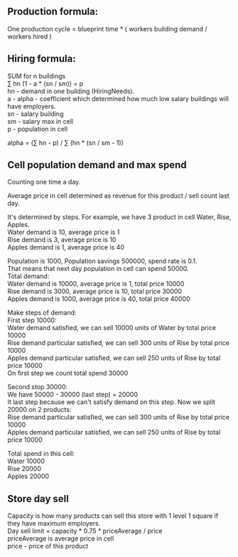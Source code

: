 ## Production formula:
One production cycle = blueprint time * ( workers building demand / workers hired )    

## Hiring formula:    
SUM for n buildings    
∑ hn (1 - a * (sn / sm)) = p    
hn - demand in one building (HiringNeeds).    
a - alpha - coefficient which determined how much low salary buildings will have employers.    
sn - salary building    
sm - salary max in cell    
p - population in cell     

alpha = (∑ hn - p) / ∑ (hn * (sn / sm - 1))     

## Cell population demand and max spend    
Counting one time a day.    

Average price in cell determined as revenue for this product / sell count last day.    

It's determined by steps. For example, we have 3 product in cell Water, Rise, Apples.    
Water demand is 10, average price is 1    
Rise demand is 3, average price is 10    
Apples demand is 1, average price is 40    

Population is 1000, Population savings 500000, spend rate is 0.1.    
That means that next day population in cell can spend 50000.    
Total demand:    
Water demand is 10000, average price is 1, total price 10000    
Rise demand is 3000, average price is 10, total price 30000    
Apples demand is 1000, average price is 40, total price 40000    

Make steps of demand:    
First step 10000:    
Water demand satisfied, we can sell 10000 units of Water by total price 10000    
Rise demand particular satisfied, we can sell 300 units of Rise by total price 10000    
Apples demand particular satisfied, we can sell 250 units of Rise by total price 10000    
On first step we count total spend 30000    

Second stop 30000:    
We have 50000 - 30000 (last step) = 20000    
It last step because we can't satisfy demand on this step. Now we split 20000 on 2 products:    
Rise demand particular satisfied, we can sell 300 units of Rise by total price 10000    
Apples demand particular satisfied, we can sell 250 units of Rise by total price 10000    

Total spend in this cell:    
Water 10000    
Rise 20000    
Apples 20000    

## Store day sell    

Capacity is how many products can sell this store with 1 level 1 square if they have maximum employers.    
Day sell limit = capacity * 0.75 * priceAverage / price    
priceAverage is average price in cell    
price - price of this product    



